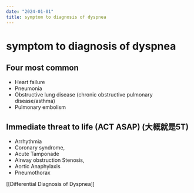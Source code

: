 ```yaml
---
date: "2024-01-01"
title: symptom to diagnosis of dyspnea
---
```


# symptom to diagnosis of dyspnea

## Four most common
* Heart failure
* Pneumonia 
* Obstructive lung disease (chronic obstructive pulmonary disease/asthma) 
* Pulmonary embolism

## Immediate threat to life (ACT ASAP) (大概就是5T)
* Arrhythmia 
* Coronary syndrome, 
* Acute Tamponade 
* Airway obstruction Stenosis, 
* Aortic Anaphylaxis 
* Pneumothorax
 
[[Differential Diagnosis of Dyspnea]]
